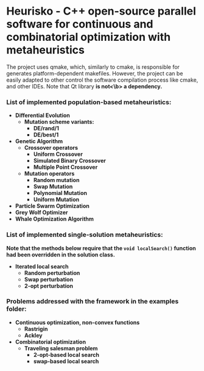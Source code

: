 # Heurisko - C++ open-source parallel software for continuous and combinatorial optimization with metaheuristics
The project uses qmake, which, similarly to cmake, is responsible for generates platform-dependent makefiles. However, the project can be easily adapted to other control the software compilation process like cmake, and other IDEs. Note that Qt library <b>is not<\b> a dependency.
### List of implemented population-based metaheuristics:
- Differential Evolution
   - Mutation scheme variants:
      - DE/rand/1
      - DE/best/1
- Genetic Algorithm
   - Crossover operators
      - Uniform Crossover
      - Simulated Binary Crossover
      - Multiple Point Crossover 
   - Mutation operators
      - Random mutation
      - Swap Mutation
      - Polynomial Mutation
      - Uniform Mutation 
- Particle Swarm Optimization
- Grey Wolf Optimizer
- Whale Optimization Algorithm
### List of implemented single-solution metaheuristics:
Note that the methods below require that the `void localSearch()` function had been overridden in the solution class.
- Iterated local search
   - Random perturbation
   - Swap perturbation
   - 2-opt perturbation

### Problems addressed with the framework in the examples folder:
- Continuous optimization, non-convex functions
   - Rastrigin
   - Ackley
- Combinatorial optimization
   - Traveling  salesman problem
      - 2-opt-based local search
      - swap-based local search
